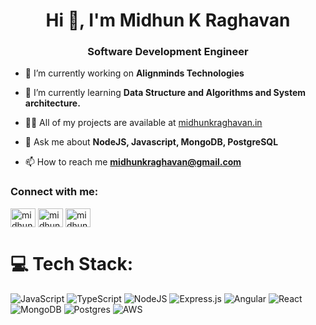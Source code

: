 <h1 align="center">Hi 👋, I'm Midhun K Raghavan</h1>
<h3 align="center">Software Development Engineer</h3>

- 🔭 I’m currently working on **Alignminds Technologies**

- 🌱 I’m currently learning **Data Structure and Algorithms and System architecture.**

- 👨‍💻 All of my projects are available at [midhunkraghavan.in](midhunkraghavan.in)

- 💬 Ask me about **NodeJS, Javascript, MongoDB, PostgreSQL**

- 📫 How to reach me **midhunkraghavan@gmail.com**

<h3 align="left">Connect with me:</h3>
<p align="left">
<a href="https://www.linkedin.com/in/midhunkraghavan/" target="blank"><img align="center" src="https://raw.githubusercontent.com/rahuldkjain/github-profile-readme-generator/master/src/images/icons/Social/linked-in-alt.svg" alt="midhun-k-raghavan-0a80551b9" height="30" width="40" /></a>
<a href="https://www.hackerrank.com/midhunkraghavan" target="blank"><img align="center" src="https://raw.githubusercontent.com/rahuldkjain/github-profile-readme-generator/master/src/images/icons/Social/hackerrank.svg" alt="midhunkraghavan" height="30" width="40" /></a>
<a href="https://www.leetcode.com/midhunkraghavan" target="blank"><img align="center" src="https://raw.githubusercontent.com/rahuldkjain/github-profile-readme-generator/master/src/images/icons/Social/leet-code.svg" alt="midhunkraghavan" height="30" width="40" /></a>
</p>

# 💻 Tech Stack:
![JavaScript](https://img.shields.io/badge/javascript-%23323330.svg?style=for-the-badge&logo=javascript&logoColor=%23F7DF1E) ![TypeScript](https://img.shields.io/badge/typescript-%23007ACC.svg?style=for-the-badge&logo=typescript&logoColor=white) ![NodeJS](https://img.shields.io/badge/node.js-6DA55F?style=for-the-badge&logo=node.js&logoColor=white) ![Express.js](https://img.shields.io/badge/express.js-%23404d59.svg?style=for-the-badge&logo=express&logoColor=%2361DAFB) ![Angular](https://img.shields.io/badge/angular-%23DD0031.svg?style=for-the-badge&logo=angular&logoColor=white) ![React](https://img.shields.io/badge/react-%2320232a.svg?style=for-the-badge&logo=react&logoColor=%2361DAFB) ![MongoDB](https://img.shields.io/badge/MongoDB-%234ea94b.svg?style=for-the-badge&logo=mongodb&logoColor=white) ![Postgres](https://img.shields.io/badge/postgres-%23316192.svg?style=for-the-badge&logo=postgresql&logoColor=white) ![AWS](https://img.shields.io/badge/AWS-%23FF9900.svg?style=for-the-badge&logo=amazon-aws&logoColor=white)
<!-- Proudly created with GPRM ( https://gprm.itsvg.in ) -->
